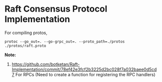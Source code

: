 # Raft Consensus Protocol Implementation 

For compiling protos, 
```
protoc --go_out=. --go-grpc_out=. --proto_path=./protos ./protos/raft.proto
```

**Note:**
1. https://github.com/botketan/Raft-Implementation/commit/78ef42e3fcf2b3225d2bc028f7a032baee0d5cd7 For RPCs (Need to create a function for registering the RPC handlers)
